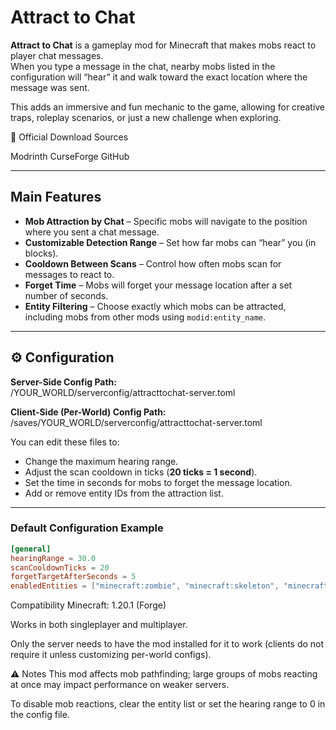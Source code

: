 # Attract to Chat

**Attract to Chat** is a gameplay mod for Minecraft that makes mobs react to player chat messages.  
When you type a message in the chat, nearby mobs listed in the configuration will “hear” it and walk toward the exact location where the message was sent.

This adds an immersive and fun mechanic to the game, allowing for creative traps, roleplay scenarios, or just a new challenge when exploring.

🔗 Official Download Sources

Modrinth
CurseForge
GitHub

---

## Main Features

- **Mob Attraction by Chat** – Specific mobs will navigate to the position where you sent a chat message.  
- **Customizable Detection Range** – Set how far mobs can “hear” you (in blocks).  
- **Cooldown Between Scans** – Control how often mobs scan for messages to react to.  
- **Forget Time** – Mobs will forget your message location after a set number of seconds.  
- **Entity Filtering** – Choose exactly which mobs can be attracted, including mobs from other mods using `modid:entity_name`.

---

## ⚙️ Configuration

**Server-Side Config Path:**  
/YOUR_WORLD/serverconfig/attracttochat-server.toml

**Client-Side (Per-World) Config Path:**  
/saves/YOUR_WORLD/serverconfig/attracttochat-server.toml

You can edit these files to:
- Change the maximum hearing range.
- Adjust the scan cooldown in ticks (**20 ticks = 1 second**).
- Set the time in seconds for mobs to forget the message location.
- Add or remove entity IDs from the attraction list.

---

### Default Configuration Example
```toml
[general]
hearingRange = 30.0
scanCooldownTicks = 20
forgetTargetAfterSeconds = 5
enabledEntities = ["minecraft:zombie", "minecraft:skeleton", "minecraft:creeper"]
```
Compatibility
Minecraft: 1.20.1 (Forge)

Works in both singleplayer and multiplayer.

Only the server needs to have the mod installed for it to work (clients do not require it unless customizing per-world configs).

⚠️ Notes
This mod affects mob pathfinding; large groups of mobs reacting at once may impact performance on weaker servers.

To disable mob reactions, clear the entity list or set the hearing range to 0 in the config file.
